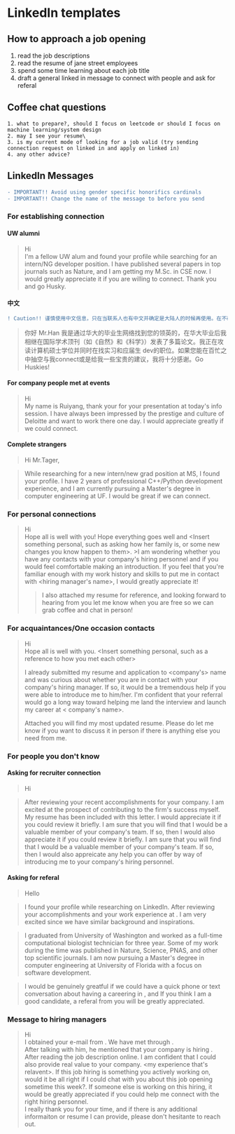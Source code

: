
# LinkedIn templates


## How to approach a job opening  
  
  1. read the job descriptions  
  2. read the resume of jane street employees
  3. spend some time learning about each job title  
  4. draft a general linked in message to connect with people and ask for referal


## Coffee chat questions

	1. what to prepare?, should I focus on leetcode or should I focus on machine learning/system design
	2. may I see your resume\
	3. is my current mode of looking for a job valid (try sending connection request on linked in and apply on linked in)
	4. any other advice?
	


## LinkedIn Messages
```diff
- IMPORTANT!! Avoid using gender specific honorifics cardinals
- IMPORTANT!! Change the name of the message to before you send
```

### For establishing connection

#### UW alumni



> Hi   
I'm a fellow UW alum and found your profile while searching for an intern/NG developer position. I have published several papers in top journals such as Nature, and I am getting my M.Sc. in CSE now. I would greatly appreciate it if you are willing to connect. Thank you and go Husky.


#### 中文
```diff
! Caution!! 谨慎使用中文信息，只在当联系人也有中文并确定是大陆人的时候再使用。在不确定时使用英文。
```

  >你好 Mr.Han
  >我是通过华大的毕业生网络找到您的领英的，在华大毕业后我相继在国际学术顶刊（如《自然》和《科学》）发表了多篇论文。我正在攻读计算机硕士学位并同时在找实习和应届生 dev的职位。如果您能在百忙之中抽空与我connect或是给我一些宝贵的建议，我将十分感谢。Go Huskies!


#### For company people met at events
  >Hi  
  >My name is Ruiyang, thank your for your presentation at today's info session. I have always been impressed by the prestige and culture of Deloitte and want to work there one day. I would appreciate greatly if we could connect.

#### Complete strangers
  >Hi Mr.Tager,    
  
  >While researching for a new intern/new grad position at MS, I found your profile. I have 2 years of professional C++/Python development experience, and I am currently pursuing a Master's degree in computer engineering at UF. I would be great if we can connect.



### For personal connections

> Hi  
> Hope all is well with you! Hope everything goes well and <Insert something personal, such as asking how her family is, or some new changes you know happen to them>.   >I am wondering whether you have any contacts with your company's hiring personnel and if you would feel comfortable making an introduction. If you feel that you're familiar enough with my work history and skills to put me in contact with <hiring manager's name>, I would greatly appreciate it!  
> >I also attached my resume for reference, and looking forward to hearing from you let me know when you are free so we can grab coffee and chat in person!


### For acquaintances/One occasion contacts

> Hi  
> Hope all is well with you. <Insert something personal, such as a reference to how you met each other>  
>
> I already submitted my resume and application to <company's> name and was curious about whether you are in contact with your company's hiring manager. If so, it would be a tremendous help if you were able to introduce me to him/her. I'm confident that your referral would go a long way toward helping me land the interview and launch my career at < company's name>.  
>
> Attached you will find my most updated resume. Please do let me know if you want to discuss it in person if there is anything else you need from me.

### For people you don't know


#### Asking for recruiter connection
>Hi   

>After reviewing your recent accomplishments for your company. I am excited at the prospect of contributing to the firm's success myself. My resume has been included with this letter. I would appreciate it if you could review it briefly. I am sure that you will find that I would be a valuable member of your company's team. If so, then I would also appreciate it if you could review it briefly. I am sure that you will find that I would be a valuable member of your company's team. If so, then I would also appreicate any help you can offer by way of introducing me to your company's hiring personnel.

#### Asking for referal
>Hello

  >I found your profile while researching on LinkedIn. After reviewing your accomplishments <specific accomplishments> and your work experience at <company name>. I am very excited since we have similar background and inspirations.   

  >I graduated from University of Washington and worked as a full-time computational biologist technician for three year. Some of my work during the time was published in Nature, Science, PNAS, and other top scientific journals. I am now pursuing a Master's degree in computer engineering at University of Florida with a focus on software development.   

  >I would be genuinely greatful if we could have a quick phone or text conversation about having a careering in <Company or sector>, and If you think I am a good candidate, a referal from you will be greatly appreciated.





### Message to hiring managers
>Hi  
>I obtained your e-mail from <name of the person>. We have met through <how I met the person>.   
> After talking with him, he mentioned that your company is hiring <position>.  After reading the job description online. I am confident that I could also provide real value to your company. <my experience that's relavent>. If this job hiring is something you actively working on, would it be all right if I could chat with you about this job opening sometime this week?. If someone else is working on this hiring, it would be greatly appreciated if you could help me connect with the right hiring personnel.  
>I really thank you for your time, and if there is any additional informaiton or resume I can provide, please don't hesitante to reach out.

